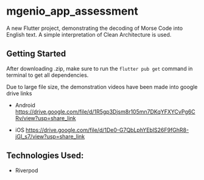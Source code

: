 # mgenio_app_assessment

A new Flutter project, demonstrating the decoding of Morse Code into English text. A simple interpretation of Clean Architecture is used.

## Getting Started

After downloading .zip, make sure to run the `flutter pub get` command in terminal to get all dependencies.

Due to large file size, the demonstration videos have been made into google drive links
- Android
https://drive.google.com/file/d/1R5gp3Djsm8r105mn7DKqYFXYCvPg6CRv/view?usp=share_link

- iOS
https://drive.google.com/file/d/1De0-G7QbLphYEblS26F9fGhR8-jGI_s7/view?usp=share_link

## Technologies Used:
- Riverpod
